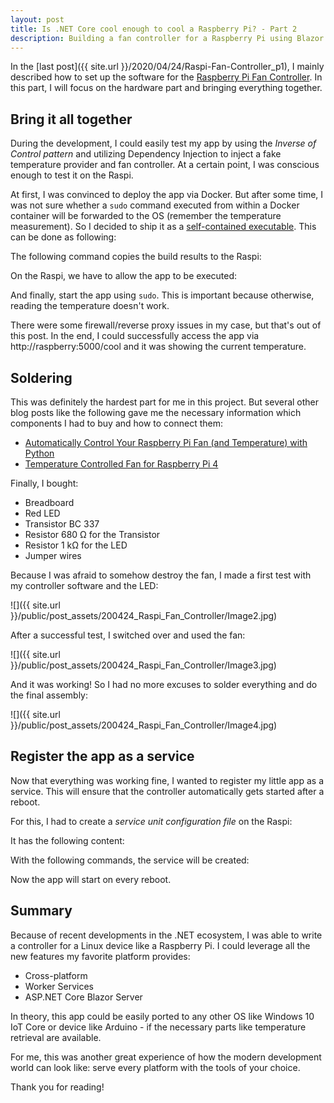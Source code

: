 ```yaml
---
layout: post
title: Is .NET Core cool enough to cool a Raspberry Pi? - Part 2
description: Building a fan controller for a Raspberry Pi using Blazor Server
---
```


In the [last post]({{ site.url }}/2020/04/24/Raspi-Fan-Controller_p1), I mainly described how to set up the software for the [Raspberry Pi Fan Controller](https://github.com/mu88/RaspiFanController). In this part, I will focus on the hardware part and bringing everything together.


## Bring it all together

During the development, I could easily test my app by using the *Inverse of Control pattern*  and utilizing Dependency Injection to inject a fake temperature provider and fan controller. At a certain point, I was conscious enough to test it on the Raspi.

At first, I was convinced to deploy the app via Docker. But after some time, I was not sure whether a `sudo` command  executed from within a Docker container will be forwarded to the OS (remember the temperature measurement). So I decided to ship it as a [self-contained executable](https://docs.microsoft.com/en-us/dotnet/core/deploying/#publish-self-contained). This can be done as following:

<script src="https://gist.github.com/mu88/080e248107d3722fa47411b17f6ce3da.js?file=Deploy"></script>

The following command copies the build results to the Raspi:

<script src="https://gist.github.com/mu88/080e248107d3722fa47411b17f6ce3da.js?file=CopyResults"></script>

On the Raspi, we have to allow the app to be executed:

<script src="https://gist.github.com/mu88/080e248107d3722fa47411b17f6ce3da.js?file=chmod"></script>

And finally, start the app using `sudo`. This is important because otherwise, reading the temperature doesn't work.

<script src="https://gist.github.com/mu88/080e248107d3722fa47411b17f6ce3da.js?file=StartApp"></script>

There were some firewall/reverse proxy issues in my case, but that's out of this post. In the end, I could successfully access the app via http://raspberry:5000/cool and it was showing the current temperature.


## Soldering

This was definitely the hardest part for me in this project. But several other blog posts like the following gave me the necessary information which components I had to buy and how to connect them:

* [Automatically Control Your Raspberry Pi Fan (and Temperature) with Python](https://howchoo.com/g/ote2mjkzzta/control-raspberry-pi-fan-temperature-python)
* [Temperature Controlled Fan for Raspberry Pi 4](https://fizzy.cc/raspberry-pi-fan/)

Finally, I bought:

* Breadboard
* Red LED
* Transistor BC 337
* Resistor 680 Ω for the Transistor
* Resistor 1 kΩ for the LED
* Jumper wires

Because I was afraid to somehow destroy the fan, I made a first test with my controller software and the LED:

![]({{ site.url }}/public/post_assets/200424_Raspi_Fan_Controller/Image2.jpg)

After a successful test, I switched over and used the fan:

![]({{ site.url }}/public/post_assets/200424_Raspi_Fan_Controller/Image3.jpg)

And it was working! So I had no more excuses to solder everything and do the final assembly:

![]({{ site.url }}/public/post_assets/200424_Raspi_Fan_Controller/Image4.jpg)


## Register the app as a service

Now that everything was working fine, I wanted to register my little app as a service. This will ensure that the controller automatically gets started after a reboot.

For this, I had to create a *service unit configuration file*  on the Raspi:

<script src="https://gist.github.com/mu88/080e248107d3722fa47411b17f6ce3da.js?file=ServiceUnitConfiguration"></script>

It has the following content:

<script src="https://gist.github.com/mu88/080e248107d3722fa47411b17f6ce3da.js?file=RaspiFanController.service "></script>

With the following commands, the service will be created:

<script src="https://gist.github.com/mu88/080e248107d3722fa47411b17f6ce3da.js?file=StartService"></script>

Now the app will start on every reboot.


## Summary

Because of recent developments in the .NET ecosystem, I was able to write a controller for a Linux device like a Raspberry Pi. I could leverage all the new features my favorite platform provides:

* Cross-platform
* Worker Services
* ASP.NET Core Blazor Server

In theory, this app could be easily ported to any other OS like Windows 10 IoT Core or device like Arduino - if the necessary parts like temperature retrieval are available.

For me, this was another great experience of how the modern development world can look like: serve every platform with the tools of your choice.

Thank you for reading!